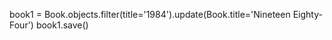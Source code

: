 book1 = Book.objects.filter(title='1984').update(Book.title='Nineteen Eighty-Four')
book1.save()

<!-- [<Book: Nineteen Eighty-Four - George Orwell - 1949>] -->
